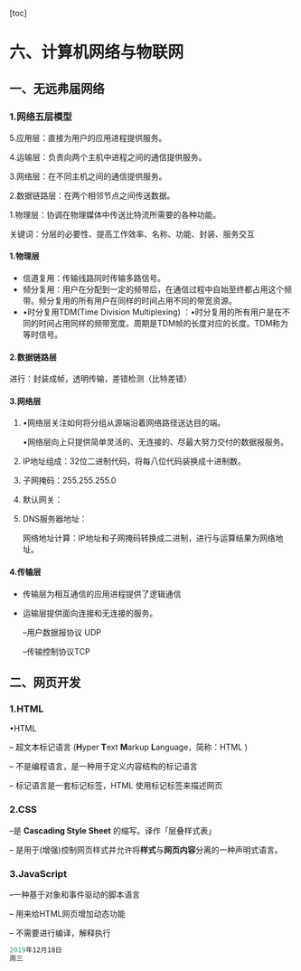 [toc]



# 六、计算机网络与物联网

## 一、无远弗届网络

### 1.网络五层模型

5.应用层：直接为用户的应用进程提供服务。		

4.运输层：负责向两个主机中进程之间的通信提供服务。

3.网络层：在不同主机之间的通信提供服务。

2.数据链路层：在两个相邻节点之间传送数据。

1.物理层：协调在物理媒体中传送比特流所需要的各种功能。

关键词：分层的必要性、提高工作效率、名称、功能、封装、服务交互

#### 1.物理层

* 信道复用：传输线路同时传输多路信号。
* 频分复用：用户在分配到一定的频带后，在通信过程中自始至终都占用这个频带。频分复用的所有用户在同样的时间占用不同的带宽资源。
* •时分复用TDM(Time Division Multiplexing) ：•时分复用的所有用户是在不同的时间占用同样的频带宽度。周期是TDM帧的长度对应的长度。TDM称为等时信号。

#### 2.数据链路层

进行：封装成帧，透明传输，差错检测（比特差错）

#### 3.网络层

1. •网络层关注如何将分组从源端沿着网络路径送达目的端。

   •网络层向上只提供简单灵活的、无连接的、尽最大努力交付的数据报服务。

2. IP地址组成：32位二进制代码，将每八位代码装换成十进制数。

3. 子网掩码：255.255.255.0

4. 默认网关：

5. DNS服务器地址：

   网络地址计算：IP地址和子网掩码转换成二进制，进行与运算结果为网络地址。

#### 4.传输层

* 传输层为相互通信的应用进程提供了逻辑通信 

* 运输层提供面向连接和无连接的服务。

  –用户数据报协议 UDP

  –传输控制协议TCP
 ## 二、网页开发

  ### 1.HTML

  •HTML

  – 超文本标记语言  (**H**yper **T**ext **M**arkup **L**anguage，简称：HTML ) 

  – 不是编程语言，是一种用于定义内容结构的标记语言

  – 标记语言是一套标记标签，HTML 使用标记标签来描述网页

  ### 2.CSS

  –是 **Cascading Style Sheet** 的缩写。译作「层叠样式表」  

  – 是用于(增强)控制网页样式并允许将**样式**与**网页内容**分离的一种声明式语言。

  ### 3.JavaScript

  –一种基于对象和事件驱动的脚本语言  

  – 用来给HTML网页增加动态功能

  – 不需要进行编译，解释执行

  

  

  

  

  ```sql
  2019年12月18日
  周三
  ```

  

  

  

  

  

   

